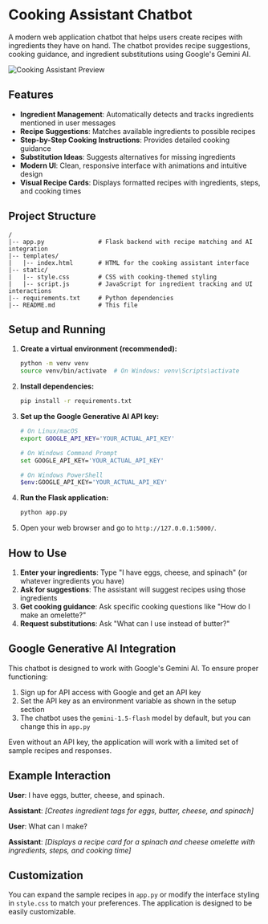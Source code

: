 # Cooking Assistant Chatbot

A modern web application chatbot that helps users create recipes with ingredients they have on hand. The chatbot provides recipe suggestions, cooking guidance, and ingredient substitutions using Google's Gemini AI.

![Cooking Assistant Preview](https://images.unsplash.com/photo-1556911220-e15b29be8c8f?ixlib=rb-1.2.1&auto=format&fit=crop&w=1000&q=80)

## Features

- **Ingredient Management**: Automatically detects and tracks ingredients mentioned in user messages
- **Recipe Suggestions**: Matches available ingredients to possible recipes
- **Step-by-Step Cooking Instructions**: Provides detailed cooking guidance
- **Substitution Ideas**: Suggests alternatives for missing ingredients
- **Modern UI**: Clean, responsive interface with animations and intuitive design
- **Visual Recipe Cards**: Displays formatted recipes with ingredients, steps, and cooking times

## Project Structure

```
/
|-- app.py               # Flask backend with recipe matching and AI integration
|-- templates/
|   |-- index.html       # HTML for the cooking assistant interface
|-- static/
|   |-- style.css        # CSS with cooking-themed styling
|   |-- script.js        # JavaScript for ingredient tracking and UI interactions
|-- requirements.txt     # Python dependencies
|-- README.md            # This file
```

## Setup and Running

1.  **Create a virtual environment (recommended):**
    ```bash
    python -m venv venv
    source venv/bin/activate  # On Windows: venv\Scripts\activate
    ```

2.  **Install dependencies:**
    ```bash
    pip install -r requirements.txt
    ```

3.  **Set up the Google Generative AI API key:**
    ```bash
    # On Linux/macOS
    export GOOGLE_API_KEY='YOUR_ACTUAL_API_KEY'
    
    # On Windows Command Prompt
    set GOOGLE_API_KEY='YOUR_ACTUAL_API_KEY'
    
    # On Windows PowerShell
    $env:GOOGLE_API_KEY='YOUR_ACTUAL_API_KEY'
    ```

4.  **Run the Flask application:**
    ```bash
    python app.py
    ```

5.  Open your web browser and go to `http://127.0.0.1:5000/`.

## How to Use

1. **Enter your ingredients**: Type "I have eggs, cheese, and spinach" (or whatever ingredients you have)
2. **Ask for suggestions**: The assistant will suggest recipes using those ingredients
3. **Get cooking guidance**: Ask specific cooking questions like "How do I make an omelette?"
4. **Request substitutions**: Ask "What can I use instead of butter?"

## Google Generative AI Integration

This chatbot is designed to work with Google's Gemini AI. To ensure proper functioning:

1. Sign up for API access with Google and get an API key
2. Set the API key as an environment variable as shown in the setup section
3. The chatbot uses the `gemini-1.5-flash` model by default, but you can change this in `app.py`

Even without an API key, the application will work with a limited set of sample recipes and responses.

## Example Interaction

**User**: I have eggs, butter, cheese, and spinach.

**Assistant**: *[Creates ingredient tags for eggs, butter, cheese, and spinach]*

**User**: What can I make?

**Assistant**: *[Displays a recipe card for a spinach and cheese omelette with ingredients, steps, and cooking time]*

## Customization

You can expand the sample recipes in `app.py` or modify the interface styling in `style.css` to match your preferences. The application is designed to be easily customizable. 